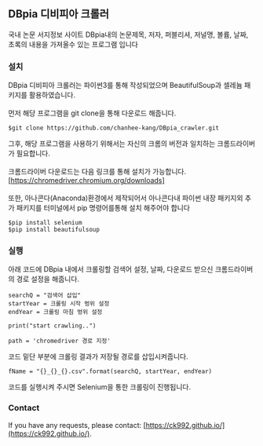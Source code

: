 ## DBpia 디비피아 크롤러
국내 논문 서지정보 사이트 DBpia내의 논문제목, 저자, 퍼블리셔, 저널명, 볼륨, 날짜, 초록의 내용을 가져올수 있는 프로그램 입니다

### 설치
DBpia 디비피아 크롤러는 파이썬3를 통해 작성되었으며 BeautifulSoup과 셀레늄 패키지를 활용하였습니다.<br><br>
먼저 해당 프로그램을 git clone을 통해 다운로드 해줍니다.
```
$git clone https://github.com/chanhee-kang/DBpia_crawler.git
```
그후, 해당 프로그램을 사용하기 위해서는 자신의 크롬의 버전과 일치하는 크롬드라이버가 필요합니다.<br><br>
크롬드라이버 다운로드는 다음 링크를 통해 설치가 가능합니다. [https://chromedriver.chromium.org/downloads] <br><br>
또한, 아나콘다(Anaconda)환경에서 제작되어서 아나콘다내 파이썬 내장 패키지외 추가 패키지를 터미널에서 pip 명령어를통해 설치 해주어야 합니다
```
$pip install selenium
$pip install beautifulsoup
```

### 실행
아래 코드에 DBpia 내에서 크롤링할 검색어 설정, 날짜, 다운로드 받으신 크롬드라이버의 경로 설정을 해줍니다.
```
searchQ = "검색어 삽입"
startYear = 크롤링 시작 벙위 설정
endYear = 크롤링 마침 벙위 설정

print("start crawling..")

path = 'chromedriver 경로 지정'
```
코드 밑단 부분에 크롤링 결과가 저장될 경로를 삽입시켜줍니다.
```
fName = "{}_{}_{}.csv".format(searchQ, startYear, endYear)
```
코드를 실행시켜 주시면 Selenium을 통한 크롤링이 진행됩니다.

### Contact
If you have any requests, please contact: [https://ck992.github.io/](https://ck992.github.io/).

